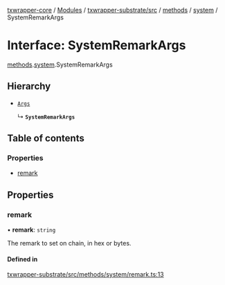 [txwrapper-core](../README.md) / [Modules](../modules.md) / [txwrapper-substrate/src](../modules/txwrapper_substrate_src.md) / [methods](../modules/txwrapper_substrate_src.methods.md) / [system](../modules/txwrapper_substrate_src.methods.system.md) / SystemRemarkArgs

# Interface: SystemRemarkArgs

[methods](../modules/txwrapper_substrate_src.methods.md).[system](../modules/txwrapper_substrate_src.methods.system.md).SystemRemarkArgs

## Hierarchy

- [`Args`](../modules/txwrapper_core_src.md#args)

  ↳ **`SystemRemarkArgs`**

## Table of contents

### Properties

- [remark](txwrapper_substrate_src.methods.system.SystemRemarkArgs.md#remark)

## Properties

### remark

• **remark**: `string`

The remark to set on chain, in hex or bytes.

#### Defined in

[txwrapper-substrate/src/methods/system/remark.ts:13](https://github.com/paritytech/txwrapper-core/blob/54903b8/packages/txwrapper-substrate/src/methods/system/remark.ts#L13)
